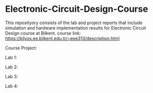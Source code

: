 # Electronic-Circuit-Design-Course

This reposityory consists of the lab and project reports that include simulation and hardware implementation results for Electronic Circuit Design course at Bilkent.
course link: https://kilyos.ee.bilkent.edu.tr/~eee313/description.html

Course Project:

Lab 1:

Lab 2:

Lab 3:

Lab 4:
